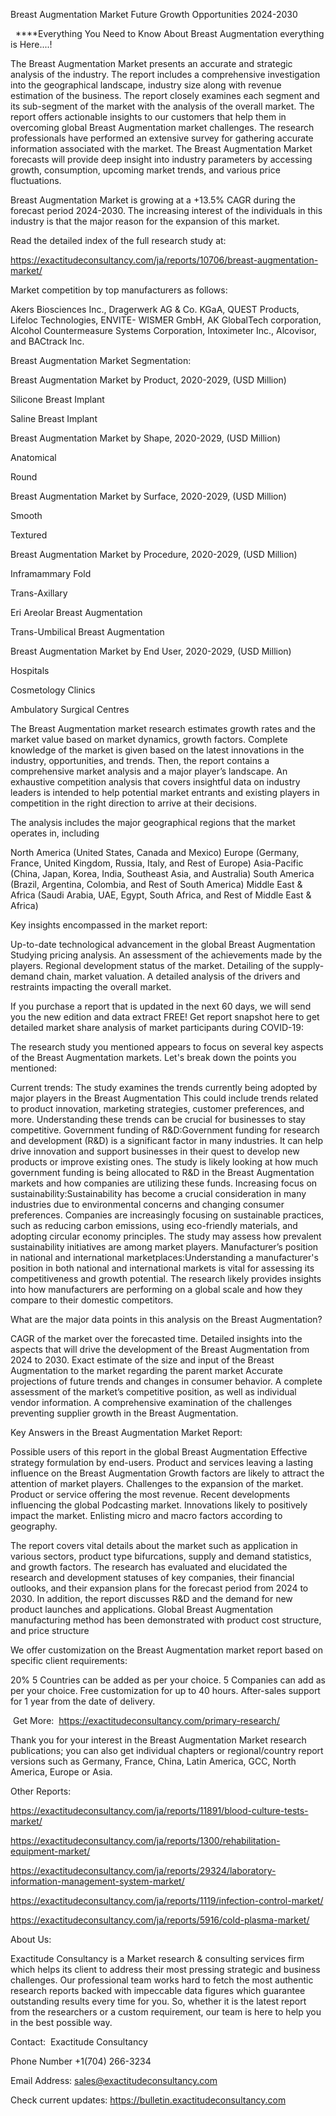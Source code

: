 Breast Augmentation Market Future Growth Opportunities 2024-2030

  ****Everything You Need to Know About Breast Augmentation everything is Here....!

The Breast Augmentation Market presents an accurate and strategic analysis of the industry. The report includes a comprehensive investigation into the geographical landscape, industry size along with revenue estimation of the business. The report closely examines each segment and its sub-segment of the market with the analysis of the overall market. The report offers actionable insights to our customers that help them in overcoming global Breast Augmentation market challenges. The research professionals have performed an extensive survey for gathering accurate information associated with the market. The Breast Augmentation Market forecasts will provide deep insight into industry parameters by accessing growth, consumption, upcoming market trends, and various price fluctuations.

Breast Augmentation Market is growing at a +13.5% CAGR during the forecast period 2024-2030. The increasing interest of the individuals in this industry is that the major reason for the expansion of this market.

Read the detailed index of the full research study at:

https://exactitudeconsultancy.com/ja/reports/10706/breast-augmentation-market/

Market competition by top manufacturers as follows:

Akers Biosciences Inc., Dragerwerk AG & Co. KGaA, QUEST Products, Lifeloc Technologies, ENVITE- WISMER GmbH, AK GlobalTech corporation, Alcohol Countermeasure Systems Corporation, Intoximeter Inc., Alcovisor, and BACtrack Inc.

Breast Augmentation Market Segmentation:

Breast Augmentation Market by Product, 2020-2029, (USD Million)

Silicone Breast Implant

Saline Breast Implant

Breast Augmentation Market by Shape, 2020-2029, (USD Million)

Anatomical

Round

Breast Augmentation Market by Surface, 2020-2029, (USD Million)

Smooth

Textured

Breast Augmentation Market by Procedure, 2020-2029, (USD Million)

Inframammary Fold

Trans-Axillary

Eri Areolar Breast Augmentation

Trans-Umbilical Breast Augmentation

Breast Augmentation Market by End User, 2020-2029, (USD Million)

Hospitals

Cosmetology Clinics

Ambulatory Surgical Centres

The Breast Augmentation market research estimates growth rates and the market value based on market dynamics, growth factors. Complete knowledge of the market is given based on the latest innovations in the industry, opportunities, and trends. Then, the report contains a comprehensive market analysis and a major player’s landscape. An exhaustive competition analysis that covers insightful data on industry leaders is intended to help potential market entrants and existing players in competition in the right direction to arrive at their decisions.

The analysis includes the major geographical regions that the market operates in, including

North America (United States, Canada and Mexico)
Europe (Germany, France, United Kingdom, Russia, Italy, and Rest of Europe)
Asia-Pacific (China, Japan, Korea, India, Southeast Asia, and Australia)
South America (Brazil, Argentina, Colombia, and Rest of South America)
Middle East & Africa (Saudi Arabia, UAE, Egypt, South Africa, and Rest of Middle East & Africa)

Key insights encompassed in the market report:

Up-to-date technological advancement in the global Breast Augmentation
Studying pricing analysis.
An assessment of the achievements made by the players.
Regional development status of the market.
Detailing of the supply-demand chain, market valuation.
A detailed analysis of the drivers and restraints impacting the overall market.

If you purchase a report that is updated in the next 60 days, we will send you the new edition and data extract FREE! Get report snapshot here to get detailed market share analysis of market participants during COVID-19:

The research study you mentioned appears to focus on several key aspects of the Breast Augmentation markets. Let's break down the points you mentioned:

Current trends: The study examines the trends currently being adopted by major players in the Breast Augmentation This could include trends related to product innovation, marketing strategies, customer preferences, and more. Understanding these trends can be crucial for businesses to stay competitive.
Government funding of R&D:Government funding for research and development (R&D) is a significant factor in many industries. It can help drive innovation and support businesses in their quest to develop new products or improve existing ones. The study is likely looking at how much government funding is being allocated to R&D in the Breast Augmentation markets and how companies are utilizing these funds.
Increasing focus on sustainability:Sustainability has become a crucial consideration in many industries due to environmental concerns and changing consumer preferences. Companies are increasingly focusing on sustainable practices, such as reducing carbon emissions, using eco-friendly materials, and adopting circular economy principles. The study may assess how prevalent sustainability initiatives are among market players.
Manufacturer’s position in national and international marketplaces:Understanding a manufacturer's position in both national and international markets is vital for assessing its competitiveness and growth potential. The research likely provides insights into how manufacturers are performing on a global scale and how they compare to their domestic competitors.

What are the major data points in this analysis on the Breast Augmentation?

CAGR of the market over the forecasted time.
Detailed insights into the aspects that will drive the development of the Breast Augmentation from 2024 to 2030.
Exact estimate of the size and input of the Breast Augmentation to the market regarding the parent market
Accurate projections of future trends and changes in consumer behavior. A complete assessment of the market’s competitive position, as well as individual vendor information.
A comprehensive examination of the challenges preventing supplier growth in the Breast Augmentation.

Key Answers in the Breast Augmentation Market Report:

Possible users of this report in the global Breast Augmentation
Effective strategy formulation by end-users.
Product and services leaving a lasting influence on the Breast Augmentation
Growth factors are likely to attract the attention of market players.
Challenges to the expansion of the market.
Product or service offering the most revenue.
Recent developments influencing the global Podcasting market.
Innovations likely to positively impact the market.
Enlisting micro and macro factors according to geography.

The report covers vital details about the market such as application in various sectors, product type bifurcations, supply and demand statistics, and growth factors. The research has evaluated and elucidated the research and development statuses of key companies, their financial outlooks, and their expansion plans for the forecast period from 2024 to 2030. In addition, the report discusses R&D and the demand for new product launches and applications. Global Breast Augmentation manufacturing method has been demonstrated with product cost structure, and price structure

We offer customization on the Breast Augmentation market report based on specific client requirements:

20%
5 Countries can be added as per your choice.
5 Companies can add as per your choice.
Free customization for up to 40 hours.
After-sales support for 1 year from the date of delivery.

 Get More:  https://exactitudeconsultancy.com/primary-research/

Thank you for your interest in the Breast Augmentation Market research publications; you can also get individual chapters or regional/country report versions such as Germany, France, China, Latin America, GCC, North America, Europe or Asia.

Other Reports:

https://exactitudeconsultancy.com/ja/reports/11891/blood-culture-tests-market/

https://exactitudeconsultancy.com/ja/reports/1300/rehabilitation-equipment-market/

https://exactitudeconsultancy.com/ja/reports/29324/laboratory-information-management-system-market/

https://exactitudeconsultancy.com/ja/reports/1119/infection-control-market/

https://exactitudeconsultancy.com/ja/reports/5916/cold-plasma-market/

About Us:

Exactitude Consultancy is a Market research & consulting services firm which helps its client to address their most pressing strategic and business challenges. Our professional team works hard to fetch the most authentic research reports backed with impeccable data figures which guarantee outstanding results every time for you. So, whether it is the latest report from the researchers or a custom requirement, our team is here to help you in the best possible way.

Contact:  Exactitude Consultancy

Phone Number +1(704) 266-3234

Email Address: sales@exactitudeconsultancy.com

Check current updates: https://bulletin.exactitudeconsultancy.com
